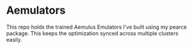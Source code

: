 # Aemulators
This repo holds the trained Aemulus Emulators I've built using my pearce package. This keeps the optimization synced across multiple clusters easily. 
